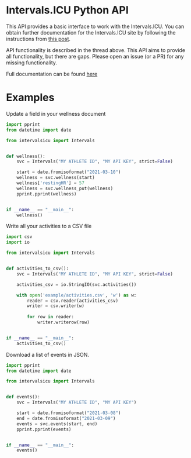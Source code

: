 # Intervals.ICU Python API

This API provides a basic interface to work with the Intervals.ICU.
You can obtain further documentation for the Intervals.ICU site by
following the instructions from [this post](https://forum.intervals.icu/t/api-access-to-intervals-icu/609).

API functionality is described in the thread above. This API aims to provide all functionality, but there are gaps. Please open an issue (or a PR) for any missing functionality.

Full documentation can be found [here](https://py-intervalsicu.readthedocs.io)

# Examples

Update a field in your wellness document

```python
import pprint
from datetime import date

from intervalsicu import Intervals


def wellness():
    svc = Intervals("MY ATHLETE ID", "MY API KEY", strict=False)

    start = date.fromisoformat("2021-03-10")
    wellness = svc.wellness(start)
    wellness['restingHR'] = 57
    wellness = svc.wellness_put(wellness)
    pprint.pprint(wellness)


if __name__ == "__main__":
    wellness()
```

Write all your activities to a CSV file

```python
import csv
import io

from intervalsicu import Intervals


def activities_to_csv():
    svc = Intervals("MY ATHLETE ID", "MY API KEY", strict=False)

    activities_csv = io.StringIO(svc.activities())

    with open('example/activities.csv', 'w') as w:
        reader = csv.reader(activities_csv)
        writer = csv.writer(w)
        
        for row in reader:
            writer.writerow(row)


if __name__ == "__main__":
    activities_to_csv()
```

Download a list of events in JSON.

```python
import pprint
from datetime import date

from intervalsicu import Intervals


def events():
    svc = Intervals("MY ATHLETE ID", "MY API KEY")

    start = date.fromisoformat("2021-03-08")
    end = date.fromisoformat("2021-03-09")
    events = svc.events(start, end)
    pprint.pprint(events)


if __name__ == "__main__":
    events()
```
